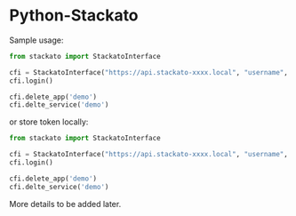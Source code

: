 Python-Stackato
===============

Sample usage:
```python
from stackato import StackatoInterface

cfi = StackatoInterface("https://api.stackato-xxxx.local", "username", "password")
cfi.login()

cfi.delete_app('demo')
cfi.delte_service('demo')
```
or store token locally:
```python
from stackato import StackatoInterface

cfi = StackatoInterface("https://api.stackato-xxxx.local", "username", "password", store_token=True)
cfi.login()

cfi.delete_app('demo')
cfi.delte_service('demo')
```

More details to be added later.
